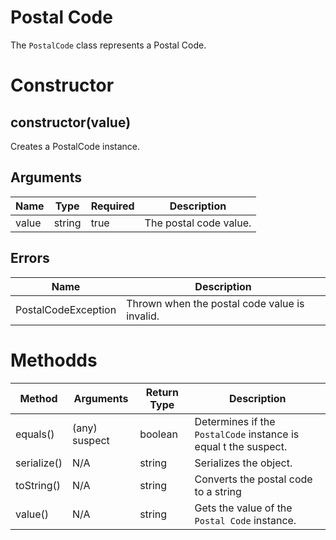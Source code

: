 # Postal Code
The `PostalCode` class represents a Postal Code.

# Constructor
## constructor(value)
Creates a PostalCode instance.

## Arguments
| **Name** | **Type** | **Required** | **Description** |
| ----------- | ----------- | ----------- | ----------- |
| value | string | true | The postal code value. |

## Errors
| **Name** | **Description** 
| ----------- | ----------- |
| PostalCodeException | Thrown when the postal code value is invalid. |

# Methodds
| **Method** | **Arguments** | **Return Type** | **Description** |
| ----------- | ----------- | ----------- | ----------- |
| equals() | (any) suspect | boolean | Determines if the `PostalCode` instance is equal t the suspect. |
| serialize() | N/A | string | Serializes the object. |
| toString() | N/A | string | Converts the postal code to a string |
| value() | N/A | string | Gets the value of the `Postal Code` instance. |